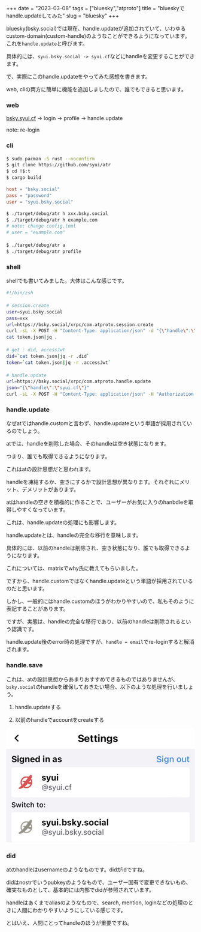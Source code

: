 +++
date = "2023-03-08"
tags = ["bluesky","atproto"]
title = "blueskyでhandle.updateしてみた"
slug = "bluesky"
+++

bluesky(bsky.social)では現在、handle.updateが追加されていて、いわゆるcustom-domain(custom-handle)のようなことができるようになっています。これを`handle.update`と呼びます。

具体的には、`syui.bsky.social -> syui.cf`などにhandleを変更することができます。

で、実際にこのhandle.updateをやってみた感想を書きます。

web, cliの両方に簡単に機能を追加しましたので、誰でもできると思います。

### web

[bsky.syui.cf](https://bsky.syui.cf/login) -> login -> profile -> handle.update

note: re-login

### cli

```sh
$ sudo pacman -S rust --noconfirm
$ git clone https://github.com/syui/atr
$ cd !$:t
$ cargo build
```

```toml:~/.config/atr/config.toml
host = "bsky.social"
pass = "password"
user = "syui.bsky.social"
```

```sh
$ ./target/debug/atr h xxx.bsky.social
$ ./target/debug/atr h example.com
# note: change config.toml
# user = "example.com"

$ ./target/debug/atr a
$ ./target/debug/atr profile
```

### shell

shellでも書いてみました。大体はこんな感じです。

```sh
#!/bin/zsh

# session.create
user=syui.bsky.social
pass=xxx
url=https://bsky.social/xrpc/com.atproto.session.create
curl -sL -X POST -H "Content-Type: application/json" -d "{\"handle\":\"$user\",\"password\":\"$pass\"}" $url >! token.json
cat token.json|jq .

# get : did, accessJwt
did=`cat token.json|jq -r .did`
token=`cat token.json|jq -r .accessJwt`

# handle.update
url=https://bsky.social/xrpc/com.atproto.handle.update
json="{\"handle\":\"syui.cf\"}"
curl -sL -X POST -H "Content-Type: application/json" -H "Authorization: Bearer $token" -d "$json" $url
```

### handle.update

なぜatではhandle.customと言わず、handle.updateという単語が採用されているのでしょう。

atでは、handleを削除した場合、そのhandleは空き状態になります。

つまり、誰でも取得できるようになります。

これはatの設計思想だと思われます。

handleを凍結するか、空きにするかで設計思想が異なります。それぞれにメリット、デメリットがあります。

atはhandleの空きを積極的に作ることで、ユーザーがお気に入りのhanbdleを取得しやすくなっています。

これは、handle.updateの処理にも影響します。

handle.updateとは、handleの完全な移行を意味します。

具体的には、以前のhandleは削除され、空き状態になり、誰でも取得できるようになります。

これについては、matrixでwhy氏に教えてもらいました。

ですから、handle.customではなくhandle.updateという単語が採用されているのだと思います。

しかし、一般的にはhandle.customのほうがわかりやすいので、私もそのように表記することがあります。

ですが、実態は、handleの完全な移行であり、以前のhandleは削除されるという認識です。

handle.update後のerror時の処理ですが、`handle = email`でre-loginすると解消されます。

### handle.save

これは、atの設計思想からあまりおすすめできるものではありませんが、`bsky.social`のhandleを確保しておきたい場合、以下のような処理を行いましょう。

1. handle.updateする

2. 以前のhandleでaccountをcreateする

![](https://raw.githubusercontent.com/syui/img/master/other/bluesky_20230307_0001.jpg)

### did

atのhandleはusernameのようなものです。didがidですね。

didはnostrでいうpubkeyのようなもので、ユーザー固有で変更できないもの、確実なものとして、基本的には内部でdidが参照されています。

handleはあくまでaliasのようなもので、search, mention, loginなどの処理のときに人間にわかりやすいようにしている感じです。

とはいえ、人間にとってhandleのほうが重要ですね。

